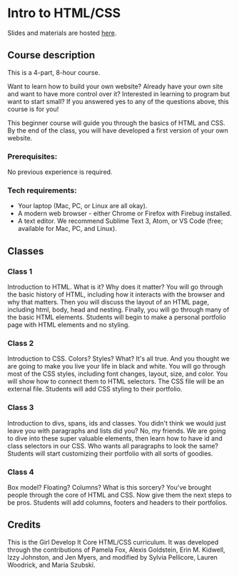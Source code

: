 # Intro to HTML/CSS
Slides and materials are hosted [here](https://mariaszubski.github.io/gdi-cincinnati-intro-html-css/index.html#/).

## Course description
This is a 4-part, 8-hour course.

Want to learn how to build your own website? Already have your own site and want to have more control over it? Interested in learning to program but want to start small? If you answered yes to any of the questions above, this course is for you!

This beginner course will guide you through the basics of HTML and CSS. By the end of the class, you will have developed a first version of your own website.


### Prerequisites:
No previous experience is required.

### Tech requirements:
 - Your laptop (Mac, PC, or Linux are all okay).
 - A modern web browser - either Chrome or Firefox with Firebug installed.
 - A text editor. We recommend Sublime Text 3, Atom, or VS Code (free; available for Mac, PC, and Linux).

## Classes
### Class 1
Introduction to HTML. What is it? Why does it matter?
You will go through the basic history of HTML, including how it interacts with the browser and why that matters.
Then you will discuss the layout of an HTML page, including html, body, head and nesting.
Finally, you will go through many of the basic HTML elements.
Students will begin to make a personal portfolio page with HTML elements and no styling.

### Class 2
Introduction to CSS. Colors? Styles? What? It's all true. And you thought we are going to make you live your life in black and white.
You will go through most of the CSS styles, including font changes, layout, size, and color. You will show how to connect them to HTML selectors. The CSS file will be an external file.
Students will add CSS styling to their portfolio.

### Class 3
Introduction to divs, spans, ids and classes. You didn't think we would just leave you with paragraphs and lists did you? No, my friends. We are going to dive into these super valuable elements, then learn how to have id and class selectors in our CSS. Who wants all paragraphs to look the same?
Students will start customizing their portfolio with all sorts of goodies.

### Class 4
Box model? Floating? Columns? What is this sorcery? You've brought people through the core of HTML and CSS. Now give them the next steps to be pros. Students will add columns, footers and headers to their portfolios.

## Credits
This is the Girl Develop It Core HTML/CSS curriculum. It was developed through the contributions of Pamela Fox, Alexis Goldstein, Erin M. Kidwell, Izzy Johnston, and Jen Myers, and modified by Sylvia Pellicore, Lauren Woodrick, and Maria Szubski.

